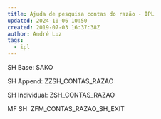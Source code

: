 ```yaml
---
title: Ajuda de pesquisa contas do razão - IPL
updated: 2024-10-06 10:50
created: 2019-07-03 16:37:38Z
author: André Luz
tags:
  - ipl
---
```


SH Base: SAKO

SH Append: ZZSH_CONTAS_RAZAO

SH Individual: ZSH_CONTAS_RAZAO

MF SH: ZFM_CONTAS_RAZAO_SH_EXIT